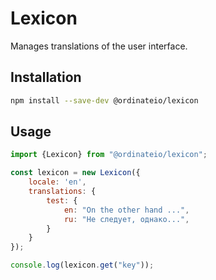 # Lexicon

Manages translations of the user interface.

## Installation
```sh
npm install --save-dev @ordinateio/lexicon
```

## Usage

```javascript
import {Lexicon} from "@ordinateio/lexicon";

const lexicon = new Lexicon({
    locale: 'en',
    translations: {
        test: {
            en: "On the other hand ...",
            ru: "Не следует, однако...",
        }
    }
});

console.log(lexicon.get("key"));
```
